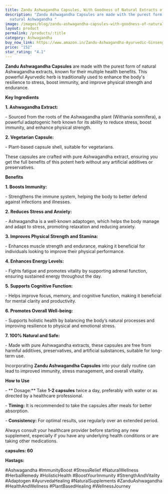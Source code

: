 ```yaml
---
title: Zandu Ashwagandha Capsules, With Goodness of Natural Extracts of Ashwagandha,
description: "Zandu Ashwagandha Capsules are made with the purest form of
  natural Ashwagandha "
image: /images/blog/zandu-ashwagandha-capsules-with-goodness-of-natural-extracts-of-ashwagandha-helps-boost-immunity-and-useful-for-natural-body-strength-stress-buster-60-veg-capsules.webp
layout: product
permalink: /products/:title
category: Ashwagandha
buy_now_link: https://www.amazon.in/Zandu-Ashwagandha-Ayurvedic-Ginseng-wellness/dp/B07V3N431L/ref=1&tag=m0150-21
price: "152"
star_rating: "4.1"
---
```

**Zandu Ashwagandha Capsules** are made with the purest form of natural Ashwagandha extracts, known for their multiple health benefits. This powerful Ayurvedic herb is traditionally used to enhance the body's resilience to stress, boost immunity, and improve physical strength and endurance.

**Key Ingredients** 



**1.  Ashwagandha Extract:**

\-   Sourced from the roots of the Ashwagandha plant (Withania somnifera), a powerful adaptogenic herb known for its ability to reduce stress, boost immunity, and enhance physical strength.

**2.  Vegetarian Capsule:**

\-   Plant-based capsule shell, suitable for vegetarians.



These capsules are crafted with pure Ashwagandha extract, ensuring you get the full benefits of this potent herb without any artificial additives or preservatives.



**Benefits** 

**1.  Boosts Immunity:**

   

\-   Strengthens the immune system, helping the body to better defend against infections and illnesses.

**2.  Reduces Stress and Anxiety:**

  

\-   Ashwagandha is a well-known adaptogen, which helps the body manage and adapt to stress, promoting relaxation and reducing anxiety.

**3.  Improves Physical Strength and Stamina:**

\-   Enhances muscle strength and endurance, making it beneficial for individuals looking to improve their physical performance.

**4.  Enhances Energy Levels:**

\-   Fights fatigue and promotes vitality by supporting adrenal function, ensuring sustained energy throughout the day.

**5.  Supports Cognitive Function:**

\-   Helps improve focus, memory, and cognitive function, making it beneficial for mental clarity and productivity.

**6.  Promotes Overall Well-being:**

\-   Supports holistic health by balancing the body’s natural processes and improving resilience to physical and emotional stress.

**7.  100% Natural and Safe:**

\-   Made with pure Ashwagandha extracts, these capsules are free from harmful additives, preservatives, and artificial substances, suitable for long-term use.

Incorporating **Zandu Ashwagandha Capsules** into your daily routine can lead to improved immunity, stress management, and overall vitality.

 **How to Use** 



\-  ** Dosage:** Take **1-2 capsules** twice a day, preferably with water or as directed by a healthcare professional.

\-   **Timing:** It is recommended to take the capsules after meals for better absorption.

\-   **Consistency:** For optimal results, use regularly over an extended period.

Always consult your healthcare provider before starting any new supplement, especially if you have any underlying health conditions or are taking other medications.

 **capsules: 60**

**Hastags:**

\#Ashwagandha  #ImmunityBoost  #StressRelief #NaturalWellness  #HerbalRemedy  #HolisticHealth  #BoostYourImmunity  #StrengthAndVitality  #Adaptogen  #AyurvedaHealing  #NaturalSupplements  #ZanduAshwagandha  #HealthAndWellness #PlantBasedHealing  #WellnessJourney
